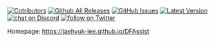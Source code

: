 [![Cotributors](https://img.shields.io/github/contributors/Jaehyuk-Lee/DFAssist.svg)](https://github.com/Jaehyuk-Lee/DFAssist/graphs/contributors) [![Github All Releases](https://img.shields.io/github/downloads/Jaehyuk-Lee/DFAssist/total.svg)](https://github.com/Jaehyuk-Lee/DFAssist/releases) [![GitHub Issues](https://img.shields.io/github/issues/Jaehyuk-Lee/DFAssist.svg)](https://github.com/Jaehyuk-Lee/DFAssist/issues) [![Latest Version](https://img.shields.io/github/release/Jaehyuk-Lee/DFAssist.svg)](https://github.com/Jaehyuk-Lee/DFAssist/releases/latest) [![chat on Discord](https://img.shields.io/discord/556485781787770911.svg?logo=discord)](https://discord.gg/RqesxtS) [![follow on Twitter](https://img.shields.io/twitter/follow/DFAssistkr.svg?style=social&logo=twitter)](https://twitter.com/intent/follow?screen_name=DFAssistkr)

Homepage: https://jaehyuk-lee.github.io/DFAssist
